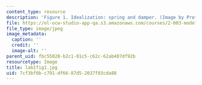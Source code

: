 ```yaml
---
content_type: resource
description: 'Figure 1. Idealization: spring and damper. (Image by Prof. Trumper.)'
file: https://ol-ocw-studio-app-qa.s3.amazonaws.com/courses/2-003-modeling-dynamics-and-control-i-spring-2005/7cf3bf0bc791df6687d52037f03cda88_lab1fig1.jpg
file_type: image/jpeg
image_metadata:
  caption: ''
  credit: ''
  image-alt: ''
parent_uid: fbc55028-b2c1-01c5-c62c-62ab407df92b
resourcetype: Image
title: lab1fig1.jpg
uid: 7cf3bf0b-c791-df66-87d5-2037f03cda88
---
```

